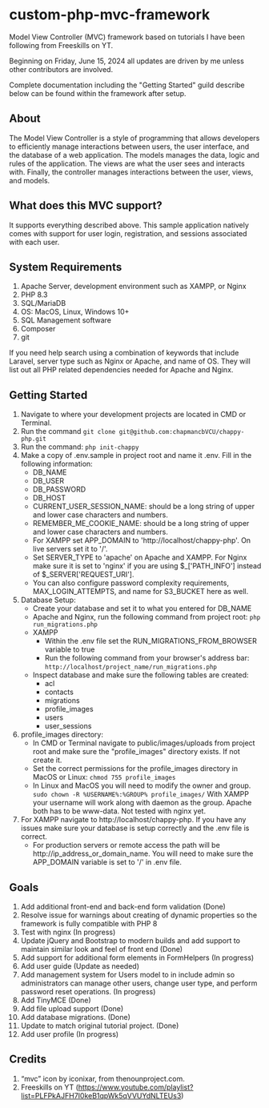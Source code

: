 # custom-php-mvc-framework
Model View Controller (MVC) framework based on tutorials I have been following from Freeskills on YT.

Beginning on Friday, June 15, 2024 all updates are driven by me unless other contributors are involved.

Complete documentation including the "Getting Started" guild describe below can be found within the framework after setup.

## About
The Model View Controller is a style of programming that allows developers to efficiently manage interactions between users, the user interface, and the database of a web application.  The models manages the data, logic and rules of the application.  The views are what the user sees and interacts with.  Finally, the controller manages interactions between the user, views, and models.

## What does this MVC support?
It supports everything described above.  This sample application natively comes with support for user login, registration, and sessions associated with each user.

## System Requirements
1. Apache Server, development environment such as XAMPP, or Nginx
2. PHP 8.3
3. SQL/MariaDB
4. OS: MacOS, Linux, Windows 10+
5. SQL Management software
6. Composer
7. git

If you need help search using a combination of keywords that include Laravel, server type such as Nginx or Apache, and name of OS.  They will list out all PHP related dependencies needed for Apache and Nginx.

## Getting Started
1. Navigate to where your development projects are located in CMD or Terminal.
2. Run the command ```git clone git@github.com:chapmancbVCU/chappy-php.git```
3. Run the command: ```php init-chappy```
4. Make a copy of .env.sample in project root and name it .env.  Fill in the following information:
   * DB_NAME
   * DB_USER
   * DB_PASSWORD
   * DB_HOST
   * CURRENT_USER_SESSION_NAME: should be a long string of upper and lower case characters and numbers.
   * REMEMBER_ME_COOKIE_NAME:  should be a long string of upper and lower case characters and numbers.
   * For XAMPP set APP_DOMAIN to 'http://localhost/chappy-php'.  On live servers set it to '/'.
   * Set SERVER_TYPE to 'apache' on Apache and XAMPP.  For Nginx make sure it is set to 'nginx' if you are using $_['PATH_INFO'] instead of $_SERVER['REQUEST_URI'].
   * You can also configure password complexity requirements, MAX_LOGIN_ATTEMPTS, and name for S3_BUCKET here as well.
5. Database Setup:
   * Create your database and set it to what you entered for DB_NAME
   * Apache and Nginx, run the following command from project root:
      ```php run_migrations.php```
   * XAMPP
      * Within the .env file set the RUN_MIGRATIONS_FROM_BROWSER variable to true
      * Run the following command from your browser's address bar:
         ```http://localhost/project_name/run_migrations.php```
   * Inspect database and make sure the following tables are created:
      * acl
      * contacts
      * migrations
      * profile_images
      * users
      * user_sessions
6. profile_images directory:
   * In CMD or Terminal navigate to public/images/uploads from project root and make sure the "profile_images" directory exists. If not create it.
   * Set the correct permissions for the profile_images directory in MacOS or Linux: ```chmod 755 profile_images```
   * In Linux and MacOS you will need to modify the owner and group.
      ```sudo chown -R %USERNAME%:%GROUP% profile_images/```
      With XAMPP your username will work along with daemon as the group. Apache both has to be www-data. Not tested with nginx yet.
7. For XAMPP navigate to http://localhost/chappy-php.  If you have any issues make sure your database is setup correctly and the .env file is correct.
   * For production servers or remote access the path will be http://ip_address_or_domain_name.  You will need to make sure the APP_DOMAIN variable is set to '/' in .env file.

## Goals
1. Add additional front-end and back-end form validation (Done)
2. Resolve issue for warnings about creating of dynamic properties so the framework is fully compatible with PHP 8
3. Test with nginx (In progress)
4. Update jQuery and Bootstrap to modern builds and add support to maintain similar look and feel of front end (Done)
5. Add support for additional form elements in FormHelpers (In progress)
6. Add user guide (Update as needed)
7. Add management system for Users model to in include admin so administrators can manage other users, change user type, and perform password reset operations. (In progress)
9. Add TinyMCE (Done)
10. Add file upload support (Done)
11. Add database migrations. (Done)
12. Update to match original tutorial project. (Done)
13. Add user profile (In progress)

## Credits
1. “mvc” icon by iconixar, from thenounproject.com.
2. Freeskills on YT (https://www.youtube.com/playlist?list=PLFPkAJFH7I0keB1qpWk5qVVUYdNLTEUs3)
